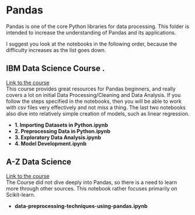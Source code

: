 # Pandas 
Pandas is one of the core Python libraries for data processing. This folder is intended to increase the understanding of Pandas and its applications. 

I suggest you look at the notebooks in the following order, because the difficulty increases as the list goes down. 

## IBM Data Science Course .  
[Link to the course](https://www.coursera.org/specializations/ibm-data-science-professional-certificate)  
This course provides great resources for Pandas beginners, and really covers a lot on initial Data Processing/Cleaning and Data Analysis. If you follow the steps specified in the notebooks, then you will be able to work with csv files very effectively and not miss a thing. The last two notebooks also dive into relatively simple creation of models, such as linear regression. 
* **1. Importing Datasets in Python.ipynb**
* **2. Preprocessing Data in Python.ipynb**
* **3. Exploratory Data Analysis.ipynb**
* **4. Model Development.ipynb**

## A-Z Data Science  
[Link to the course](https://www.udemy.com/machinelearning/)  
The Course did not dive deeply into Pandas, so there is a need to learn more through other sources. This notebook rather focuses primarily on Scikit-learn.
* **data-preprocessing-techniques-using-pandas.ipynb**
